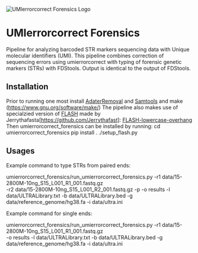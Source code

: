 
![UMIerrorcorrect Forensics Logo](https://github.com/FrosteS/umierrorcorrect_forensics/blob/main/Umierrorcorrect_forensics.PNG)

# UMIerrorcorrect Forensics

Pipeline for analyzing barcoded STR markers sequencing data with Unique molecular identifiers (UMI). This pipeline combines correction of sequencing errors using umierrorcorrect with typing of forensic genetic markers (STRs) with FDStools. Output is identical to the output of FDStools.

## Installation
Prior to running one most install [AdaterRemoval](https://github.com/MikkelSchubert/adapterremoval) and [Samtools](https://github.com/samtools/samtools) and make (https://www.gnu.org/software/make/)
The pipeline also makes use of specialzied version of [FLASH](https://academic.oup.com/bioinformatics/article/27/21/2957/217265) made by Jerrythafasta[https://github.com/Jerrythafast]: [FLASH-lowercase-overhang](https://github.com/Jerrythafast/FLASH-lowercase-overhang)
Then umierrorcorrect_forensics can be installed by running:
cd umierrorcorrect_forensics
pip install .
./setup_flash.py

## Usages

Example command to type STRs from paired ends:

umierrorcorrect_forensics/run_umierrorcorrect_forensics.py -r1 data/15-2800M-10ng_S15_L001_R1_001.fastq.gz \
-r2 data/15-2800M-10ng_S15_L001_R2_001.fastq.gz -p -o results -l data/ULTRALibrary.txt -b data/ULTRALibrary.bed -g data/reference_genome/hg38.fa -i data/ultra.ini

Example command for single ends:

umierrorcorrect_forensics/run_umierrorcorrect_forensics.py -r1 data/15-2800M-10ng_S15_L001_R1_001.fastq.gz \
-o results -l data/ULTRALibrary.txt -b data/ULTRALibrary.bed -g data/reference_genome/hg38.fa -i data/ultra.ini
